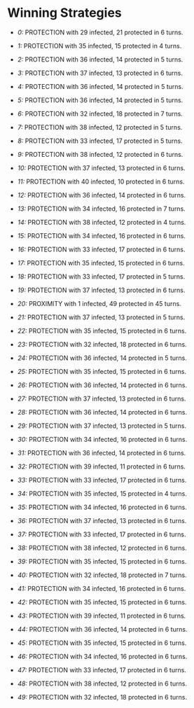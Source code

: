 # Winning Strategies

* _0:_ PROTECTION with 29 infected, 21 protected in 6 turns.


* _1:_ PROTECTION with 35 infected, 15 protected in 4 turns.


* _2:_ PROTECTION with 36 infected, 14 protected in 5 turns.


* _3:_ PROTECTION with 37 infected, 13 protected in 6 turns.


* _4:_ PROTECTION with 36 infected, 14 protected in 5 turns.


* _5:_ PROTECTION with 36 infected, 14 protected in 5 turns.


* _6:_ PROTECTION with 32 infected, 18 protected in 7 turns.


* _7:_ PROTECTION with 38 infected, 12 protected in 5 turns.


* _8:_ PROTECTION with 33 infected, 17 protected in 5 turns.


* _9:_ PROTECTION with 38 infected, 12 protected in 6 turns.


* _10:_ PROTECTION with 37 infected, 13 protected in 6 turns.


* _11:_ PROTECTION with 40 infected, 10 protected in 6 turns.


* _12:_ PROTECTION with 36 infected, 14 protected in 6 turns.


* _13:_ PROTECTION with 34 infected, 16 protected in 7 turns.


* _14:_ PROTECTION with 38 infected, 12 protected in 4 turns.


* _15:_ PROTECTION with 34 infected, 16 protected in 6 turns.


* _16:_ PROTECTION with 33 infected, 17 protected in 6 turns.


* _17:_ PROTECTION with 35 infected, 15 protected in 6 turns.


* _18:_ PROTECTION with 33 infected, 17 protected in 5 turns.


* _19:_ PROTECTION with 37 infected, 13 protected in 6 turns.


* _20:_ PROXIMITY with 1 infected, 49 protected in 45 turns.


* _21:_ PROTECTION with 37 infected, 13 protected in 5 turns.


* _22:_ PROTECTION with 35 infected, 15 protected in 6 turns.


* _23:_ PROTECTION with 32 infected, 18 protected in 6 turns.


* _24:_ PROTECTION with 36 infected, 14 protected in 5 turns.


* _25:_ PROTECTION with 35 infected, 15 protected in 6 turns.


* _26:_ PROTECTION with 36 infected, 14 protected in 6 turns.


* _27:_ PROTECTION with 37 infected, 13 protected in 6 turns.


* _28:_ PROTECTION with 36 infected, 14 protected in 6 turns.


* _29:_ PROTECTION with 37 infected, 13 protected in 5 turns.


* _30:_ PROTECTION with 34 infected, 16 protected in 6 turns.


* _31:_ PROTECTION with 36 infected, 14 protected in 6 turns.


* _32:_ PROTECTION with 39 infected, 11 protected in 6 turns.


* _33:_ PROTECTION with 33 infected, 17 protected in 6 turns.


* _34:_ PROTECTION with 35 infected, 15 protected in 4 turns.


* _35:_ PROTECTION with 34 infected, 16 protected in 6 turns.


* _36:_ PROTECTION with 37 infected, 13 protected in 6 turns.


* _37:_ PROTECTION with 33 infected, 17 protected in 6 turns.


* _38:_ PROTECTION with 38 infected, 12 protected in 6 turns.


* _39:_ PROTECTION with 35 infected, 15 protected in 6 turns.


* _40:_ PROTECTION with 32 infected, 18 protected in 7 turns.


* _41:_ PROTECTION with 34 infected, 16 protected in 6 turns.


* _42:_ PROTECTION with 35 infected, 15 protected in 6 turns.


* _43:_ PROTECTION with 39 infected, 11 protected in 6 turns.


* _44:_ PROTECTION with 36 infected, 14 protected in 6 turns.


* _45:_ PROTECTION with 35 infected, 15 protected in 6 turns.


* _46:_ PROTECTION with 34 infected, 16 protected in 6 turns.


* _47:_ PROTECTION with 33 infected, 17 protected in 6 turns.


* _48:_ PROTECTION with 38 infected, 12 protected in 6 turns.


* _49:_ PROTECTION with 32 infected, 18 protected in 6 turns.


